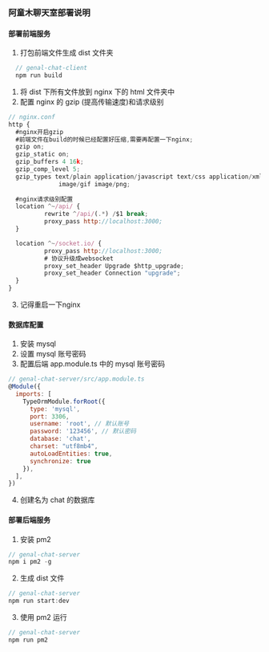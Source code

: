 ### 阿童木聊天室部署说明
#### 部署前端服务
1. 打包前端文件生成 dist 文件夹
```js
  // genal-chat-client
  npm run build 
```
1. 将 dist 下所有文件放到 nginx 下的 html 文件夹中
2. 配置 nginx 的 gzip (提高传输速度)和请求级别
```js
// nginx.conf
http {
  #nginx开启gzip
  #前端文件在build的时候已经配置好压缩,需要再配置一下nginx;
  gzip on; 
  gzip_static on;
  gzip_buffers 4 16k;
  gzip_comp_level 5;
  gzip_types text/plain application/javascript text/css application/xml text/javascript application/x-httpd-php image/jpeg 
              image/gif image/png;
  
  #nginx请求级别配置
  location ^~/api/ {
          rewrite ^/api/(.*) /$1 break;
          proxy_pass http://localhost:3000;
  }

  location ^~/socket.io/ {
          proxy_pass http://localhost:3000;
          # 协议升级成websocket
          proxy_set_header Upgrade $http_upgrade;
          proxy_set_header Connection "upgrade";
  }     
}
```
3. 记得重启一下nginx

#### 数据库配置
1. 安装 mysql
2. 设置 mysql 账号密码
3. 配置后端 app.module.ts 中的 mysql 账号密码
```js
// genal-chat-server/src/app.module.ts
@Module({
  imports: [
    TypeOrmModule.forRoot({
      type: 'mysql',
      port: 3306,
      username: 'root', // 默认账号
      password: '123456', // 默认密码
      database: 'chat',
      charset: "utf8mb4",
      autoLoadEntities: true,
      synchronize: true
    }),
  ],
})
```
4. 创建名为 chat 的数据库

#### 部署后端服务
1. 安装 pm2
```js
// genal-chat-server
npm i pm2 -g
```
2. 生成 dist 文件
```js
// genal-chat-server
npm run start:dev 
```
3. 使用 pm2 运行
```js
// genal-chat-server
npm run pm2
```

